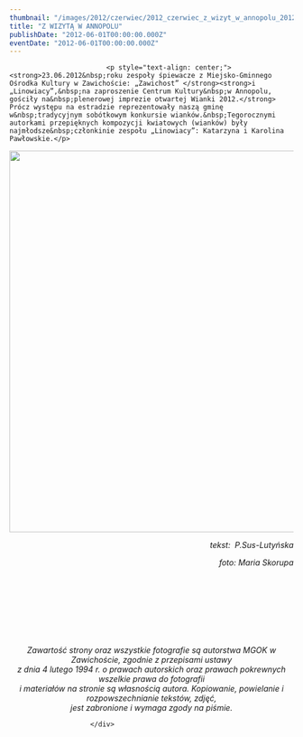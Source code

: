 ```yaml
---
thumbnail: "/images/2012/czerwiec/2012_czerwiec_z_wizyt_w_annopolu_2012_06_z_wizyt_w_annopolu_P1170413.jpg"
title: "Z WIZYTĄ W ANNOPOLU"
publishDate: "2012-06-01T00:00:00.000Z"
eventDate: "2012-06-01T00:00:00.000Z"
---
```


<div class="entry-content">
							
							<p style="text-align: center;"><strong>23.06.2012&nbsp;roku zespoły śpiewacze z Miejsko-Gminnego Ośrodka Kultury w Zawichoście: „Zawichost” </strong><strong>i „Linowiacy”,&nbsp;na zaproszenie Centrum Kultury&nbsp;w Annopolu, gościły na&nbsp;plenerowej imprezie otwartej Wianki 2012.</strong> Prócz występu na estradzie reprezentowały naszą gminę w&nbsp;tradycyjnym sobótkowym konkursie wianków.&nbsp;Tegorocznymi autorkami przepięknych kompozycji kwiatowych (wianków) były najmłodsze&nbsp;członkinie zespołu „Linowiacy”: Katarzyna i Karolina Pawłowskie.</p>
<p style="text-align: center;"><img fetchpriority="high" decoding="async" class="aligncenter size-full wp-image-322" title="Annopol Zawichost MGOK" src="/images/2012/czerwiec/2012_czerwiec_z_wizyt_w_annopolu_2012_06_z_wizyt_w_annopolu_P1170413.jpg" alt="" width="940" height="675" srcset="/images/2012/czerwiec/2012_czerwiec_z_wizyt_w_annopolu_2012_06_z_wizyt_w_annopolu_P1170413.jpg 940w, /images/2012/czerwiec/P1170413-300x215.jpg 300w" sizes="(max-width: 940px) 100vw, 940px"></p>
<p style="text-align: right;"><em>tekst:&nbsp; P.Sus-Lutyńska</em></p>
<p style="text-align: right;"><em> foto: Maria Skorupa</em></p>
<p><em>&nbsp;&nbsp;&nbsp;&nbsp;&nbsp; </em></p>
<p><em>&nbsp;&nbsp;&nbsp; </em></p>
<p><em>&nbsp;&nbsp; </em></p>
<p><em>&nbsp;&nbsp; </em></p>
<p style="text-align: center;"><em>Zawartość strony oraz wszystkie fotografie są autorstwa MGOK w Zawichoście, zgodnie z przepisami ustawy<br>
z dnia 4 lutego 1994 r. o prawach autorskich oraz prawach pokrewnych wszelkie prawa do fotografii<br>
i materiałów na stronie są własnością autora. Kopiowanie, powielanie i rozpowszechnianie tekstów, zdjęć,<br>
jest zabronione i wymaga zgody na piśmie.</em></p>
						
						</div>
